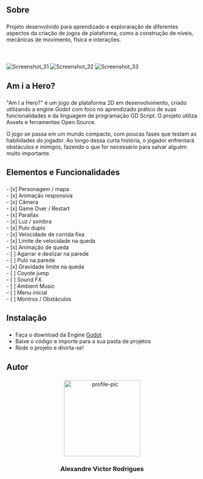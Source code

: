 <h2 align="left">Sobre</h2>

###

<p align="left">Projeto desenvolvido para aprendizado e exploraração de diferentes aspectos da criação de jogos de plataforma, como a construção de níveis, mecânicas de movimento, física e interações.</p>

###

<br clear="both">

![Screenshot_31](https://github.com/user-attachments/assets/ae683dc4-64b2-4205-9fda-e5fdf6e8eb8a) ![Screenshot_32](https://github.com/user-attachments/assets/9790f26d-5ff6-4155-baa2-c3797546f364) ![Screenshot_33](https://github.com/user-attachments/assets/7482cada-b873-4bc7-90be-db9f4f349133)


###

<h2 align="left">Am i a Hero?</h2>

###

<p align="left">"Am I a Hero?" é um jogo de plataforma 2D em desenvolvimento, criado utilizando a engine Godot com foco no aprendizado prático de suas funcionalidades e da linguagem de programação GD Script. O projeto utiliza Assets e ferramentas Open Source. 
  
O jogo se passa em um mundo compacto, com poucas fases que testam as habilidades do jogador. Ao longo dessa curta história, o jogador enfrentará obstáculos e inimigos, fazendo o que for necessário para salvar alguém muito importante.


###

<h2 align="left">Elementos e Funcionalidades</h2>

###

<p align="left">- [x]  Personagem / mapa<br>- [x]  Animação responsiva<br>- [x]  Câmera<br>- [x]  Game Over / Restart<br>- [x]  Parallax<br>- [x]  Luz / sombra<br>- [x]  Pulo duplo<br>- [x]  Velocidade de corrida fixa<br>- [x]  Limite de velocidade na queda<br>- [x]  Animação de queda<br>- [ ]  Agarrar e deslizar na parede<br>- [ ]  Pulo na parede<br>- [x]  Gravidade limite na queda<br>- [ ]  Coyote jump<br>- [ ]  Sound FX<br>- [ ]  Ambient Music<br>- [ ]  Menu inicial<br>- [ ]  Montros / Obstáculos</p>

###

<h2 align="left">Instalação</h2>

###

- Faça o download da Engine [Godot](https://godotengine.org/download/windows/)
- Baixe o código e importe para a sua pasta de projetos
- Rode o projeto e divirta-se!

###

<h2 align="left">Autor</h2>

###

<div align="center">
  <img height="200" src="https://github.com/user-attachments/assets/88fc23a0-1d15-494f-aa32-3c89dbab3eab" alt="profile-pic" />
</div>



###

<h3 align="center">Alexandre Victor Rodrigues</h3>

###
